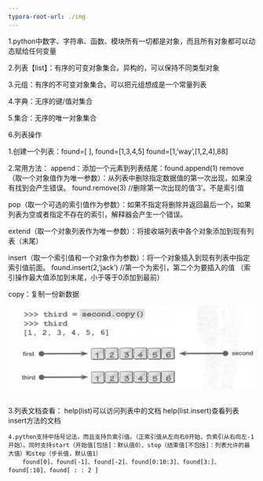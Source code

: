 ```yaml
---
typora-root-url: ./img
---
```


1.python中数字、字符串、函数、模块所有一切都是对象，而且所有对象都可以动态赋给任何变量

2.列表【list】：有序的可变对象集合。异构的，可以保持不同类型对象

3.元组：有序的不可变对象集合。可以把元组想成是一个常量列表

4.字典：无序的键/值对集合

5.集合：无序的唯一对象集合

6.列表操作

1.创建一个列表：found=[ ], found=[1,3,4,5] found=[1,’way’,[1,2,4],88]

2.常用方法：
    append：添加一个元素到列表结尾：found.append(1)
    remove（取一个对象值作为唯一参数）：从列表中删除指定数据值的第一次出现，如果没有找到会产生错误。
    found.remove(3) //删除第一次出现的值’3’。不是索引值

​	pop（取一个可选的索引值作为参数）：如果不指定将删除并返回最后一个，如果列表为空或者指定不存在的索引，解释器会产生一个错误。

​	extend（取一个对象列表作为唯一参数）：将接收端列表中各个对象添加到现有列表（末尾）

​	insert（取一个索引值和一个对象作为参数）：将一个对象插入到现有列表中指定索引值前面。
 	   found.insert(2,’jack’) //第一个为索引，第二个为要插入的值
​	（索引操作最大值添加到末尾，小于等于0添加到最前）

copy：复制一份新数据

![](./img/8D0CC7C3-DED0-45D5-97C9-A93EBDB3B5C1.png)


​        
    3.列表文档查看：
        help(list)可以访问列表中的文档 help(list.insert)查看列表insert方法的文档
    
    4.python支持中括号记法，而且支持负索引值。（正索引值从左向右0开始，负索引从右向左-1开始）。同时支持start（开始值[包括]：默认值0）、stop（结束值[不包括]：列表允许的最大值）和step（步长值，默认值1）
        found[0]、found[-1]、found[-2]、found[0:10:3]、found[3:]、found[:10]、found[ : : 2 ]
